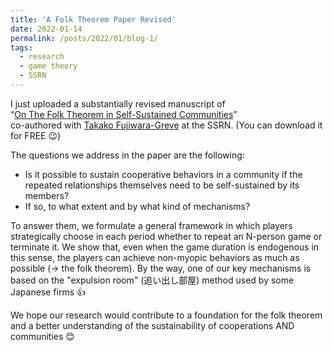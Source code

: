 ```yaml
---
title: 'A Folk Theorem Paper Revised'
date: 2022-01-14
permalink: /posts/2022/01/blog-1/
tags:
  - research 
  - game theory
  - SSRN
---
```


I just uploaded a substantially revised manuscript of  
“[On The Folk Theorem in Self-Sustained Communities](https://papers.ssrn.com/sol3/papers.cfm?abstract_id=3879767)”  
co-authored with [Takako Fujiwara-Greve](https://web.econ.keio.ac.jp/staff/takakofg/takakohp_e.html) at the SSRN. 
(You can download it for FREE 😉)

The questions we address in the paper are the following: 
- Is it possible to sustain cooperative behaviors in a community if the repeated relationships themselves need to be self-sustained by its members?
- If so, to what extent and by what kind of mechanisms? 

To answer them, we formulate a general framework in which players strategically choose in each period whether to repeat an N-person game or terminate it. We show that, even when the game duration is endogenous in this sense, the players can achieve non-myopic behaviors as much as possible (-> the folk theorem). By the way, one of our key mechanisms is based on the "expulsion room" (追い出し部屋) method used by some Japanese firms 👍

We hope our research would contribute to a foundation for the folk theorem and a better understanding of the sustainability of cooperations AND communities 😊
